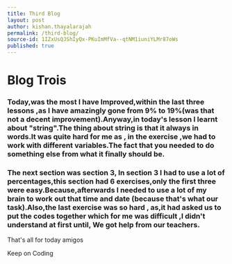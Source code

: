 ```yaml
---
title: Third Blog
layout: post
author: kishan.thayalarajah
permalink: /third-blog/
source-id: 1IZxUsQJShIyQx-PKuImMfVa--qtNM1iuniYLMr87oWs
published: true
---
```

# **Blog Trois**

### Today,was the most I have Improved,within the last three lessons ,as I have amazingly gone from 9% to 19%(was that not a decent improvement).Anyway,in today's lesson I learnt about "string".The thing about string is that it always in words.It was quite hard for me as , in the exercise ,we had to work with different variables.The fact that you needed to do something else from what it finally should be.

### The next section was section 3, In section 3 I had to use a lot of percentages,this section had 6 exercises,only the first three were easy.Because,afterwards I needed to use a lot of my brain to work out that time and date (because that's what our task).Also,the last exercise was so hard , as,it had asked us to put the codes together which for me was difficult ,I didn't understand at first until, We got help from our teachers.

That's all for today amigos 

Keep on Coding 

